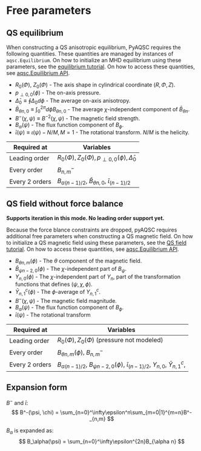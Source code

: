 # Free parameters

## QS equilibrium 
When constructing a QS anisotropic equilibrium, PyAQSC requires the following quantities. These quantities are managed by instances of `aqsc.Equilibrium`. On how to initialize an MHD equilibrium using these parameters, see the [equilibrium tutorial](init-and-iterate-eq.md). On how to access these quantities, see [aqsc.Equilibrium API](api-equilibrium.md).

- $R_0(\Phi)$, $Z_0(\Phi)$ - The axis shape in cylindrical coordinate $(R, \Phi, Z)$.
- $p_{\perp 0,0}(\phi)$ - The on-axis pressure.
- $\bar{\Delta}_0\equiv\oint\Delta_0d\phi$ - The average on-axis anisotropy.
- $\bar{B}_{\theta n,0}\equiv \int_0^{2\pi}d\phi B_{\theta n,0}$ - The average $\chi$-independent component of $\bar{B}_{\theta n}$.
- $B^-(\chi, \psi)\equiv B^{-2}(\chi, \psi)$ - The magnetic field strength.
- $B_{\alpha}(\psi)$ - The flux function component of $B_\phi$.
- $\bar{\iota}(\psi)\equiv\iota(\psi)-N/M, M=1$ - The rotational transform. $N/M$ is the helicity.


| Required at    | Variables                            
| -------------- | ------------------------------------ 
| Leading order  | $R_0(\Phi), Z_0(\Phi), p_{\perp 0,0}(\phi), \bar{\Delta}_0$ 
| Every order    | $B^-_{n,m}$ 
| Every 2 orders | $B_{\alpha(n-1)/2}$, $\bar{B}_{\theta n,0}$, $\bar\iota_{(n-1)/2}$

## QS field without force balance 

**Supports iteration in this mode. No leading order support yet.**

Because the force blance constraints are dropped, pyAQSC requires additional free parameters when constructing a QS magnetic field. On how to initialize a QS magnetic field using these parameters, see the [QS field tutorial](init-and-iterate-mag.md). On how to access these quantities, see [aqsc.Equilibrium API](api-equilibrium.md).

- $B_{\theta n,m}(\phi)$ - The $\theta$ component of the magnetic field.
- $\bar{B}_{\psi n-2,0}(\phi)$ - The $\chi$-independent part of $B_\psi$. 
- $Y_{n,0}(\phi)$ - The $\chi$-independent part of $Y_n$, part of the transformation functions that defines $(\psi, \chi, \phi)$. 
- $\bar{Y}_{n,1}^c(\phi)$ - The $\phi$-average of $Y_{n,1}^c$. 
- $B^-(\chi, \psi)$ - The magnetic field magnitude.
- $B_{\alpha}(\psi)$ - The flux function component of $B_\phi$.  
- $\bar\iota(\psi)$ - The rotational transform

| Required at    | Variables                            
| -------------- | ------------------------------------ 
| Leading order  | $R_0(\Phi), Z_0(\Phi)$ (pressure not modeled) 
| Every order    | $B_{\theta n,m}(\phi)$, $B^-_{n,m}$ 
| Every 2 orders | $B_{\alpha(n-1)/2}$, $B_{\psi n-2,0}(\phi)$, $\bar\iota_{(n-1)/2}$, $Y_{n,0}$, $\bar{Y}^c_{n,1}$,  

## Expansion form

$B^-$ and $\bar{\iota}$:
$$
B^-(\psi, \chi) = \sum_{n=0}^\infty\epsilon^n\sum_{m=0|1}^{m=n}B^-_{n,m}
$$

$B_\alpha$ is expanded as:
$$
B_\alpha(\psi) = \sum_{n=0}^\infty\epsilon^{2n}B_{\alpha n}
$$





